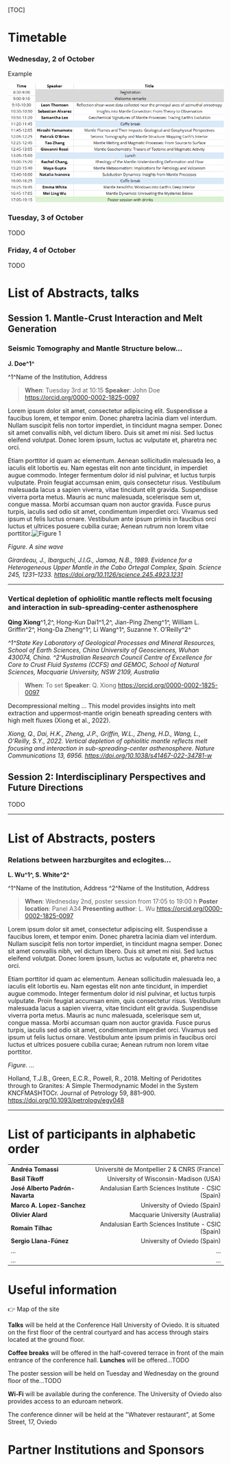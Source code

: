 [TOC]

# Timetable

### Wednesday, 2 of October

Example

![table_example](https://raw.githubusercontent.com/lherzolite2024/programme/main/imgs/table_example.png)

### Tuesday, 3 of October

TODO

### Friday, 4 of October

TODO

# List of Abstracts, talks

## Session 1. Mantle-Crust Interaction and Melt Generation

### Seismic Tomography and Mantle Structure below...

**J. Doe^1^**

^1^Name of the Institution, Address

> **When**: Tuesday 3rd at 10:15
> **Speaker**: John Doe https://orcid.org/0000-0002-1825-0097

Lorem ipsum dolor sit amet, consectetur adipiscing elit. Suspendisse a faucibus lorem, et tempor enim. Donec pharetra lacinia diam vel interdum. Nullam suscipit felis non tortor imperdiet, in tincidunt magna semper. Donec sit amet convallis nibh, vel dictum libero. Duis sit amet mi nisi. Sed luctus eleifend volutpat. Donec lorem ipsum, luctus ac vulputate et, pharetra nec orci.

Etiam porttitor id quam ac elementum. Aenean sollicitudin malesuada leo, a iaculis elit lobortis eu. Nam egestas elit non ante tincidunt, in imperdiet augue commodo. Integer fermentum dolor id nisl pulvinar, et luctus turpis vulputate. Proin feugiat accumsan enim, quis consectetur risus. Vestibulum malesuada lacus a sapien viverra, vitae tincidunt elit gravida. Suspendisse viverra porta metus. Mauris ac nunc malesuada, scelerisque sem ut, congue massa. Morbi accumsan quam non auctor gravida. Fusce purus turpis, iaculis sed odio sit amet, condimentum imperdiet orci. Vivamus sed ipsum ut felis luctus ornare. Vestibulum ante ipsum primis in faucibus orci luctus et ultrices posuere cubilia curae; Aenean rutrum non lorem vitae porttitor.![Figure 1](https://github.com/lherzolite2024/lherzolite2024.github.io/blob/v1.0/templates/img221.png?raw=true)

_Figure. A sine wave_

_Girardeau, J., Ibarguchi, J.I.G., Jamaa, N.B., 1989. Evidence for a Heterogeneous Upper Mantle in the Cabo Ortegal Complex, Spain. Science 245, 1231–1233. https://doi.org/10.1126/science.245.4923.1231_

---

### Vertical depletion of ophiolitic mantle reflects melt focusing and interaction in sub-spreading-center asthenosphere

**Qing Xiong**^1,2^, Hong-Kun Dai1^1,2^, Jian-Ping Zheng^1^, William L. Griffin^2^, Hong-Da Zheng^1^, Li Wang^1^, Suzanne Y. O’Reilly^2^

_^1^State Key Laboratory of Geological Processes and Mineral Resources, School of Earth Sciences, China University of Geosciences, Wuhan 430074, China._
_^2^Australian Research Council Centre of Excellence for Core to Crust Fluid Systems (CCFS) and GEMOC, School of Natural Sciences, Macquarie University, NSW 2109, Australia_

> **When**: To set
> **Speaker**: Q. Xiong https://orcid.org/0000-0002-1825-0097

Decompressional melting ... This model provides insights into melt extraction and uppermost-mantle origin beneath spreading centers with high melt fluxes (Xiong et al., 2022).

_Xiong, Q., Dai, H.K., Zheng, J.P., Griffin, W.L., Zheng, H.D., Wang, L., O’Reilly, S.Y., 2022. Vertical depletion of ophiolitic mantle reflects melt focusing and interaction in sub-spreading-center asthenosphere. Nature Communications 13, 6956. https://doi.org/10.1038/s41467-022-34781-w_



## Session 2: Interdisciplinary Perspectives and Future Directions

TODO

---

# List of Abstracts, posters

### Relations between harzburgites and eclogites...

**L. Wu^1^, S. White^2^**

^1^Name of the Institution, Address
^2^Name of the Institution, Address

> **When**: Wednesday 2nd, poster session from 17:05 to 19:00 h
> **Poster location**: Panel A34
> **Presenting author**: L. Wu https://orcid.org/0000-0002-1825-0097

Lorem ipsum dolor sit amet, consectetur adipiscing elit. Suspendisse a faucibus lorem, et tempor enim. Donec pharetra lacinia diam vel interdum. Nullam suscipit felis non tortor imperdiet, in tincidunt magna semper. Donec sit amet convallis nibh, vel dictum libero. Duis sit amet mi nisi. Sed luctus eleifend volutpat. Donec lorem ipsum, luctus ac vulputate et, pharetra nec orci.

Etiam porttitor id quam ac elementum. Aenean sollicitudin malesuada leo, a iaculis elit lobortis eu. Nam egestas elit non ante tincidunt, in imperdiet augue commodo. Integer fermentum dolor id nisl pulvinar, et luctus turpis vulputate. Proin feugiat accumsan enim, quis consectetur risus. Vestibulum malesuada lacus a sapien viverra, vitae tincidunt elit gravida. Suspendisse viverra porta metus. Mauris ac nunc malesuada, scelerisque sem ut, congue massa. Morbi accumsan quam non auctor gravida. Fusce purus turpis, iaculis sed odio sit amet, condimentum imperdiet orci. Vivamus sed ipsum ut felis luctus ornare. Vestibulum ante ipsum primis in faucibus orci luctus et ultrices posuere cubilia curae; Aenean rutrum non lorem vitae porttitor.



_Figure. ..._

Holland, T.J.B., Green, E.C.R., Powell, R., 2018. Melting of Peridotites through to Granites: A Simple Thermodynamic Model in the System KNCFMASHTOCr. Journal of Petrology 59, 881–900. https://doi.org/10.1093/petrology/egy048

---



# List of participants in alphabetic order

|                                 |                                                    |
| ------------------------------- | -------------------------------------------------: |
| **Andréa Tomassi**              |        Université de Montpellier 2 & CNRS (France) |
| **Basil Tikoff**                |              University of Wisconsin-Madison (USA) |
| **José Alberto Padrón-Navarta** | Andalusian Earth Sciences Institute - CSIC (Spain) |
| **Marco A. Lopez-Sanchez**      |                       University of Oviedo (Spain) |
| **Olivier Alard**               |                   Macquarie University (Australia) |
| **Romain Tilhac**               | Andalusian Earth Sciences Institute - CSIC (Spain) |
| **Sergio Llana-Fúnez**          |                       University of Oviedo (Spain) |
| ...                             |                                                ... |
| ...                             |                                                ... |



# Useful information

👉 Map of the site

**Talks** will be held at the Conference Hall University of Oviedo. It is situated on the first floor of the central courtyard and has access through stairs located at the ground floor.

**Coffee breaks** will be offered in the half-covered terrace in front of the main entrance of the conference hall. **Lunches** will be offered...TODO

The poster session will be held on Tuesday and Wednesday on the ground
floor of the...TODO

**Wi-Fi** will be available during the conference. The University of Oviedo also provides access to an eduroam network.

The conference dinner will be held at the "Whatever restaurant", at Some Street,
17, Oviedo

# Partner Institutions and Sponsors

